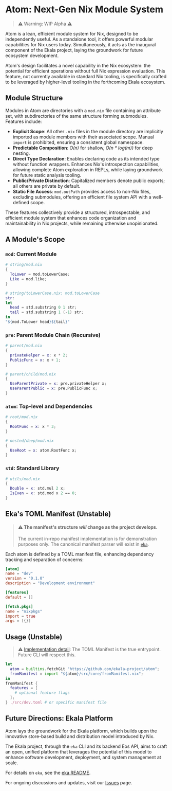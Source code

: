 # Atom: Next-Gen Nix Module System

> ⚠️ Warning: WIP Alpha ⚠️

Atom is a lean, efficient module system for Nix, designed to be independently useful. As a standalone tool, it offers powerful modular capabilities for Nix users today. Simultaneously, it acts as the inaugural component of the Ekala project, laying the groundwork for future ecosystem development.

Atom's design facilitates a novel capability in the Nix ecosystem: the potential for efficient operations without full Nix expression evaluation. This feature, not currently available in standard Nix tooling, is specifically crafted to be leveraged by higher-level tooling in the forthcoming Ekala ecosystem.

## Module Structure

Modules in Atom are directories with a `mod.nix` file containing an attribute set, with subdirectories of the same structure forming submodules. Features include:

- **Explicit Scope**: All other `.nix` files in the module directory are implicitly imported as module members with their associated scope. Manual `import` is prohibited, ensuring a consistent global namespace.
- **Predictable Composition**: _O(n)_ for shallow, _O(n \* log(m))_ for deep nesting.
- **Direct Type Declaration**: Enables declaring code as its intended type without function wrappers. Enhances Nix's introspection capabilities, allowing complete Atom exploration in REPLs, while laying groundwork for future static analysis tooling.
- **Public/Private Distinction**: Capitalized members denote public exports; all others are private by default.
- **Static File Access**: `mod.outPath` provides access to non-Nix files, excluding submodules, offering an efficient file system API with a well-defined scope.

These features collectively provide a structured, introspectable, and efficient module system that enhances code organization and maintainability in Nix projects, while remaining otherwise unopinionated.

## A Module's Scope

### `mod`: Current Module

```nix
# string/mod.nix
{
  ToLower = mod.toLowerCase;
  Like = mod.like;
}

# string/toLowerCase.nix: mod.toLowerCase
str:
let
  head = std.substring 0 1 str;
  tail = std.substring 1 (-1) str;
in
"${mod.ToLower head}${tail}"
```

### `pre`: Parent Module Chain (Recursive)

```nix
# parent/mod.nix
{
  privateHelper = x: x * 2;
  PublicFunc = x: x + 1;
}

# parent/child/mod.nix
{
  UseParentPrivate = x: pre.privateHelper x;
  UseParentPublic = x: pre.PublicFunc x;
}
```

### `atom`: Top-level and Dependencies

```nix
# root/mod.nix
{
  RootFunc = x: x * 3;
}

# nested/deep/mod.nix
{
  UseRoot = x: atom.RootFunc x;
}
```

### `std`: Standard Library

```nix
# utils/mod.nix
{
  Double = x: std.mul 2 x;
  IsEven = x: std.mod x 2 == 0;
}
```

## Eka's TOML Manifest (Unstable)

> #### ⚠️ The manifest's structure _will_ change as the project develops.
>
> The current in-repo manifest implementation is for demonstration purposes only.
> The canonical manifest parser will exist in [`eka`](https://github.com/ekala-project/eka).

Each atom is defined by a TOML manifest file, enhancing dependency tracking and separation of concerns:

```toml
[atom]
name = "dev"
version = "0.1.0"
description = "Development environment"

[features]
default = []

[fetch.pkgs]
name = "nixpkgs"
import = true
args = [{}]
```

## Usage (Unstable)

> ⚠️ [Implementation detail](./src/atom/fromManifest.nix): The TOML Manifest is the true entrypoint. Future CLI will respect this.

```nix
let
  atom = builtins.fetchGit "https://github.com/ekala-project/atom";
  fromManifest = import "${atom}/src/core/fromManifest.nix";
in
fromManifest {
  features = [
    # optional feature flags
  ];
} ./src/dev.toml # or specific manifest file
```

## Future Directions: Ekala Platform

Atom lays the groundwork for the Ekala platform, which builds upon the innovative store-based build and distribution model introduced by Nix.

The Ekala project, through the `eka` CLI and its backend Eos API, aims to craft an open, unified platform that leverages the potential of this model to enhance software development, deployment, and system management at scale.

For details on `eka`, see the [eka README](https://github.com/ekala-project/eka/blob/master/README.md).

For ongoing discussions and updates, visit our [Issues](https://github.com/ekala-project/atom/issues) page.
